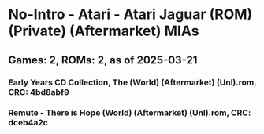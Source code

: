 # No-Intro - Atari - Atari Jaguar (ROM) (Private) (Aftermarket) MIAs
## Games: 2, ROMs: 2, as of 2025-03-21

### Early Years CD Collection, The (World) (Aftermarket) (Unl).rom, CRC: 4bd8abf9
### Remute - There is Hope (World) (Aftermarket) (Unl).rom, CRC: dceb4a2c
